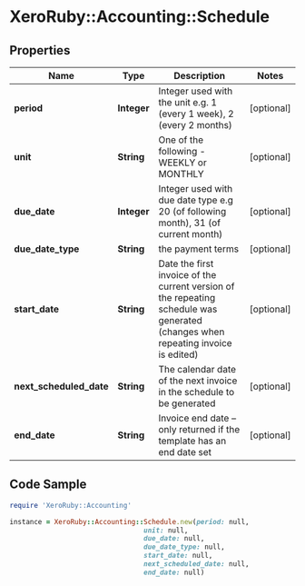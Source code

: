 # XeroRuby::Accounting::Schedule

## Properties

Name | Type | Description | Notes
------------ | ------------- | ------------- | -------------
**period** | **Integer** | Integer used with the unit e.g. 1 (every 1 week), 2 (every 2 months) | [optional] 
**unit** | **String** | One of the following - WEEKLY or MONTHLY | [optional] 
**due_date** | **Integer** | Integer used with due date type e.g 20 (of following month), 31 (of current month) | [optional] 
**due_date_type** | **String** | the payment terms | [optional] 
**start_date** | **String** | Date the first invoice of the current version of the repeating schedule was generated (changes when repeating invoice is edited) | [optional] 
**next_scheduled_date** | **String** | The calendar date of the next invoice in the schedule to be generated | [optional] 
**end_date** | **String** | Invoice end date – only returned if the template has an end date set | [optional] 

## Code Sample

```ruby
require 'XeroRuby::Accounting'

instance = XeroRuby::Accounting::Schedule.new(period: null,
                                 unit: null,
                                 due_date: null,
                                 due_date_type: null,
                                 start_date: null,
                                 next_scheduled_date: null,
                                 end_date: null)
```


